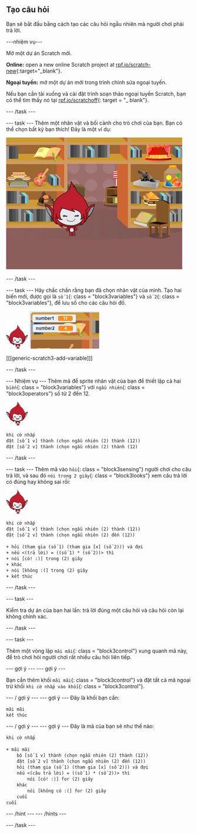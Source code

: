 ## Tạo câu hỏi

Bạn sẽ bắt đầu bằng cách tạo các câu hỏi ngẫu nhiên mà người chơi phải trả lời.

\---nhiệm vụ\---

Mở một dự án Scratch mới.

**Online:** open a new online Scratch project at [rpf.io/scratch-new](http://rpf.io/scratchon){:target="_blank"}.

**Ngoại tuyến:** mở một dự án mới trong trình chỉnh sửa ngoại tuyến.

Nếu bạn cần tải xuống và cài đặt trình soạn thảo ngoại tuyến Scratch, bạn có thể tìm thấy nó tại [rpf.io/scratchoff](http://rpf.io/scratchoff){: target = "_ blank"}.

\--- /task \---

\--- task \--- Thêm một nhân vật và bối cảnh cho trò chơi của bạn. Bạn có thể chọn bất kỳ bạn thích! Đây là một ví dụ:

![ảnh chụp màn hình](images/brain-setting.png)

\--- /task \---

\--- task \--- Hãy chắc chắn rằng bạn đã chọn nhân vật của mình. Tạo hai biến mới, được gọi là `số 1`{: class = "block3variables"} và `số 2`{: class = "block3variables"}, để lưu số cho các câu hỏi đố.

![ảnh chụp màn hình](images/giga-sprite.png) ![ảnh chụp màn hình](images/brain-variables.png)

[[[generic-scratch3-add-variable]]]

\--- /task \---

\--- Nhiệm vụ \--- Thêm mã để sprite nhân vật của bạn để thiết lập cả hai `biến`{: class = "block3variables"} với `ngẫu nhiên`{: class = "block3operators"} số từ 2 đến 12.

![ảnh chụp màn hình](images/giga-sprite.png)

```blocks3
khi cờ nhấp
đặt [số 1 v] thành (chọn ngẫu nhiên (2) thành (12))
đặt [số 2 v] thành (chọn ngẫu nhiên (2) thành (12)
```

\--- /task \---

\--- task \--- Thêm mã vào `hỏi`{: class = "block3sensing"} người chơi cho câu trả lời, và sau đó `nói trong 2 giây`{: class = "block3looks"} xem câu trả lời có đúng hay không sai rồi:

![ảnh chụp màn hình](images/giga-sprite.png)

```blocks3
khi cờ nhấp
đặt [số 1 v] thành (chọn ngẫu nhiên (2) thành (12))
đặt [số 2 v] thành (chọn ngẫu nhiên (2) đến (12))

+ hỏi (tham gia (số 1) (tham gia [x] (số 2))) và đợi
+ nếu <(trả lời) = ((số 1) * (số 2))> thì
+ nói [có! :)] trong (2) giây
+ khác
+ nói [không :(] trong (2) giây
+ kết thúc
```

\--- /task \---

\--- task \---

Kiểm tra dự án của bạn hai lần: trả lời đúng một câu hỏi và câu hỏi còn lại không chính xác.

\--- /task \---

\--- task \---

Thêm một vòng lặp `mãi mãi`{: class = "block3control"} xung quanh mã này, để trò chơi hỏi người chơi rất nhiều câu hỏi liên tiếp.

\--- gợi ý \--- \--- gợi ý \---

Bạn cần thêm khối `mãi mãi`{: class = "block3control"} và đặt tất cả mã ngoại trừ khối `khi cờ nhấp vào khối`{: class = "block3control"}.

\--- / gợi ý \--- \--- gợi ý \--- Đây là khối bạn cần:

```blocks3
mãi mãi
kết thúc
```

\--- / gợi ý \--- \--- gợi ý \--- Đây là mã của bạn sẽ như thế nào:

```blocks3
khi cờ nhấp

+ mãi mãi
    bộ [số 1 v] thành (chọn ngẫu nhiên (2) thành (12))
    đặt [số 2 v] thành (chọn ngẫu nhiên (2) đến (12))
    hỏi (tham gia (số 1) (tham gia [x] (số 2))) và đợi
    nếu <(câu trả lời) = ((số 1) * (số 2))> thì
        nói [có! :)] for (2) giây
    khác
        nói [không có :(] for (2) giây
    cuối
cuối
```

\--- /hint \--- \--- /hints \---

\--- /task \---
